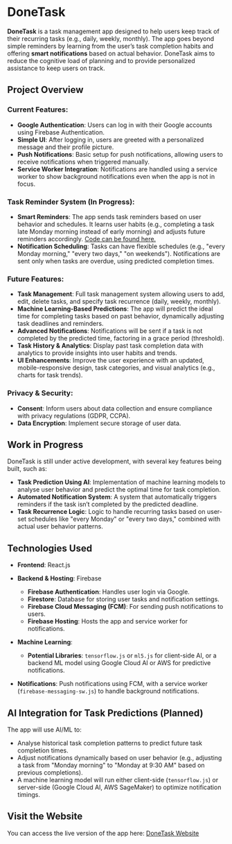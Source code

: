 # DoneTask

**DoneTask** is a task management app designed to help users keep track of their recurring tasks (e.g., daily, weekly, monthly). The app goes beyond simple reminders by learning from the user’s task completion habits and offering **smart notifications** based on actual behavior. DoneTask aims to reduce the cognitive load of planning and to provide personalized assistance to keep users on track.

## Project Overview

### Current Features:
- **Google Authentication**: Users can log in with their Google accounts using Firebase Authentication.
- **Simple UI**: After logging in, users are greeted with a personalized message and their profile picture.
- **Push Notifications**: Basic setup for push notifications, allowing users to receive notifications when triggered manually.
- **Service Worker Integration**: Notifications are handled using a service worker to show background notifications even when the app is not in focus.

### Task Reminder System (In Progress):
- **Smart Reminders**: The app sends task reminders based on user behavior and schedules. It learns user habits (e.g., completing a task late Monday morning instead of early morning) and adjusts future reminders accordingly. [Code can be found here.](https://github.com/vesnag/task-prediction-algorithm/)
- **Notification Scheduling**: Tasks can have flexible schedules (e.g., "every Monday morning," "every two days," "on weekends"). Notifications are sent only when tasks are overdue, using predicted completion times.

### Future Features:
- **Task Management**: Full task management system allowing users to add, edit, delete tasks, and specify task recurrence (daily, weekly, monthly).
- **Machine Learning-Based Predictions**: The app will predict the ideal time for completing tasks based on past behavior, dynamically adjusting task deadlines and reminders.
- **Advanced Notifications**: Notifications will be sent if a task is not completed by the predicted time, factoring in a grace period (threshold).
- **Task History & Analytics**: Display past task completion data with analytics to provide insights into user habits and trends.
- **UI Enhancements**: Improve the user experience with an updated, mobile-responsive design, task categories, and visual analytics (e.g., charts for task trends).

### Privacy & Security:
- **Consent**: Inform users about data collection and ensure compliance with privacy regulations (GDPR, CCPA).
- **Data Encryption**: Implement secure storage of user data.

## Work in Progress

DoneTask is still under active development, with several key features being built, such as:

- **Task Prediction Using AI**: Implementation of machine learning models to analyse user behavior and predict the optimal time for task completion.
- **Automated Notification System**: A system that automatically triggers reminders if the task isn’t completed by the predicted deadline.
- **Task Recurrence Logic**: Logic to handle recurring tasks based on user-set schedules like "every Monday" or "every two days," combined with actual user behavior patterns.

## Technologies Used

- **Frontend**: React.js

- **Backend & Hosting**: Firebase
  - **Firebase Authentication**: Handles user login via Google.
  - **Firestore**: Database for storing user tasks and notification settings.
  - **Firebase Cloud Messaging (FCM)**: For sending push notifications to users.
  - **Firebase Hosting**: Hosts the app and service worker for notifications.

- **Machine Learning**:
  - **Potential Libraries**: `tensorflow.js` or `ml5.js` for client-side AI, or a backend ML model using Google Cloud AI or AWS for predictive notifications.

- **Notifications**: Push notifications using FCM, with a service worker (`firebase-messaging-sw.js`) to handle background notifications.

## AI Integration for Task Predictions (Planned)

The app will use AI/ML to:
- Analyse historical task completion patterns to predict future task completion times.
- Adjust notifications dynamically based on user behavior (e.g., adjusting a task from "Monday morning" to "Monday at 9:30 AM" based on previous completions).
- A machine learning model will run either client-side (`tensorflow.js`) or server-side (Google Cloud AI, AWS SageMaker) to optimize notification timings.

## Visit the Website

You can access the live version of the app here: [DoneTask Website](https://donetask-f64fe.web.app/)
